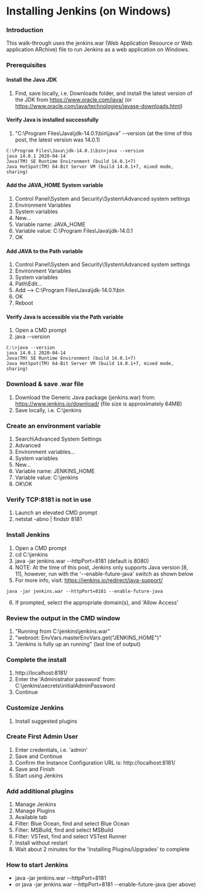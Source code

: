 # Installing Jenkins (on Windows)

### Introduction
This walk-through uses the jenkins.war (Web Application Resource or Web application ARchive) file to run Jenkins as a web application on Windows.

### Prerequisites
#### Install the Java JDK
1. Find, save locally, i.e. Downloads folder, and install the latest version of the JDK from https://www.oracle.com/java/ (or https://www.oracle.com/java/technologies/javase-downloads.html)

#### Verify Java is installed successfully
1. "C:\Program Files\Java\jdk-14.0.1\bin\java" --version (at the time of this post, the latest version was 14.0.1)
```
C:\Program Files\Java\jdk-14.0.1\bin>java --version
java 14.0.1 2020-04-14
Java(TM) SE Runtime Environment (build 14.0.1+7)
Java HotSpot(TM) 64-Bit Server VM (build 14.0.1+7, mixed mode, sharing)
```
#### Add the JAVA_HOME System variable
1. Control Panel\System and Security\System\Advanced system settings
2. Environment Variables
3. System variables
4. New...
5. Variable name: JAVA_HOME
6. Variable value: C:\Program Files\Java\jdk-14.0.1
7. OK

#### Add JAVA to the Path variable
1. Control Panel\System and Security\System\Advanced system settings
2. Environment Variables
3. System variables
4. Path\Edit...
5. Add --> C:\Program Files\Java\jdk-14.0.1\bin
6. OK
7. Reboot

#### Verify Java is accessible via the Path variable
1. Open a CMD prompt
2. java --version
```
C:\>java --version
java 14.0.1 2020-04-14
Java(TM) SE Runtime Environment (build 14.0.1+7)
Java HotSpot(TM) 64-Bit Server VM (build 14.0.1+7, mixed mode, sharing)
```
### Download & save .war file
1. Download the Generic Java package (jenkins.war) from: https://www.jenkins.io/download/ (file size is approximately 64MB)
2. Save locally, i.e. C:\jenkins

### Create an environment variable
1. Search\Advanced System Settings
2. Advanced
3. Environment variables...
4. System variables
5. New...
6. Variable name: JENKINS_HOME
7. Variable value: C:\jenkins
8. OK\OK

### Verify TCP:8181 is not in use
1. Launch an elevated CMD prompt
2. netstat -abno | findstr 8181

### Install Jenkins
1. Open a CMD prompt
2. cd C:\jenkins
3. java -jar jenkins.war --httpPort=8181 (default is 8080)
4. NOTE: At the time of this post, Jenkins only supports Java version [8, 11], however, run with the '--enable-future-java' switch as shown below
5. For more info, visit: https://jenkins.io/redirect/java-support/
```
java -jar jenkins.war --httpPort=8181 --enable-future-java
```
6. If prompted, select the appropriate domain(s), and 'Allow Access'

### Review the output in the CMD window
1. "Running from C:\jenkins\jenkins.war"
2. "webroot: EnvVars.masterEnvVars.get("JENKINS_HOME")"
3. "Jenkins is fully up an running" (last line of output)

### Complete the install
1. http://localhost:8181/
2. Enter the 'Administrator password' from: C:\jenkins\secrets\initialAdminPassword
3. Continue

### Customize Jenkins
1. Install suggested plugins

### Create First Admin User
1. Enter credentials, i.e. 'admin'
2. Save and Continue
3. Confirm the Instance Configuration URL is: http://localhost:8181/
4. Save and Finish
5. Start using Jenkins

### Add additional plugins
1. Manage Jenkins
2. Manage Plugins
3. Available tab
4. Filter: Blue Ocean, find and select Blue Ocean
5. Filter: MSBuild, find and select MSBuild
6. Filter: VSTest, find and select VSTest Runner
7. Install without restart
8. Wait about 2 minutes for the 'Installing Plugins/Upgrades' to complete

### How to start Jenkins
- java -jar jenkins.war --httpPort=8181
- or java -jar jenkins.war --httpPort=8181 --enable-future-java (per above)